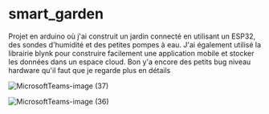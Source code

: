 # smart_garden

Projet en arduino où j'ai construit un jardin connecté en utilisant un ESP32, des sondes d'humidité et des petites pompes à eau. J'ai également utilisé la librairie blynk pour construire facilement une application mobile et stocker les données dans un espace cloud.
Bon y'a encore des petits bug niveau hardware qu'il faut que je regarde plus en détails

![MicrosoftTeams-image (37)](https://github.com/julienguegan/smart_garden/assets/45081450/cda37684-1d80-44c9-aa63-bd82c95ccbbb)

![MicrosoftTeams-image (36)](https://github.com/julienguegan/smart_garden/assets/45081450/b144a38a-7671-4c3b-9780-f8b499abbdba)


